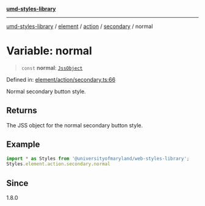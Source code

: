 [**umd-styles-library**](../../../../../../README.md)

***

[umd-styles-library](../../../../../../modules.md) / [element](../../../../../README.md) / [action](../../../README.md) / [secondary](../README.md) / normal

# Variable: normal

> `const` **normal**: [`JssObject`](../../../../../../utilities/namespaces/transform/type-aliases/JssObject.md)

Defined in: [element/action/secondary.ts:66](https://github.com/UMD-Digital/design-system/blob/ed6189804bf5f4c4fcbe5325b54aac33ac48d614/packages/styles/source/element/action/secondary.ts#L66)

Normal secondary button style.

## Returns

The JSS object for the normal secondary button style.

## Example

```typescript
import * as Styles from '@universityofmaryland/web-styles-library';
Styles.element.action.secondary.normal
```

## Since

1.8.0
